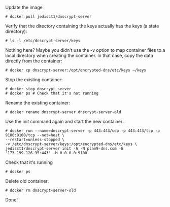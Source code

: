 Update the image
```
# docker pull jedisct1/dnscrypt-server
```
Verify that the directory containing the keys actually has the keys (a state directory):
```
# ls -l /etc/dnscrypt-server/keys
```
Nothing here? Maybe you didn't use the -v option to map container files to a local directory when creating the container.
In that case, copy the data directly from the container:
```
# docker cp dnscrypt-server:/opt/encrypted-dns/etc/keys ~/keys
```
Stop the existing container:
```
# docker stop dnscrypt-server
# docker ps # Check that it's not running
```
Rename the existing container:
```
# docker rename dnscrypt-server dnscrypt-server-old
```
Use the init command again and start the new container:
```
# docker run --name=dnscrypt-server -p 443:443/udp -p 443:443/tcp -p 9100:9100/tcp --net=host \
--restart=unless-stopped \
-v /etc/dnscrypt-server/keys:/opt/encrypted-dns/etc/keys \
jedisct1/dnscrypt-server init -A -N plan9-dns.com -E '173.199.126.35:443' -M 0.0.0.0:9100
```
Check that it's running
```
# docker ps
```
Delete old container:
```
# docker rm dnscrypt-server-old
```
Done!
